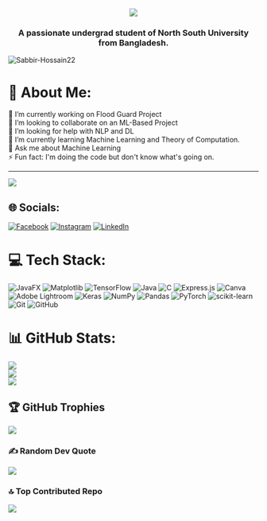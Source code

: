 <h1 align="center">
    <img src="https://readme-typing-svg.herokuapp.com/?font=Righteous&size=35&center=true&vCenter=true&width=500&height=70&duration=2000&pause=5000&lines=Hi+There!+👋+I'm+Arefin+Amin!;" />
</h1>

<h3 align="center">A passionate undergrad student of North South University from Bangladesh.</h3>

<p align="left"> <img src="https://komarev.com/ghpvc/?username=arefin994&label=Profile%20views&color=0e75b6&style=flat" alt="Sabbir-Hossain22" /> </p>


# 💫 About Me:
🔭 I’m currently working on Flood Guard Project<br>👯 I’m looking to collaborate on an ML-Based Project<br>🤝 I’m looking for help with NLP and DL <br>🌱 I’m currently learning Machine Learning and Theory of Computation.<br>💬 Ask me about Machine Learning<br>⚡ Fun fact: I'm doing the code but don't know what's going on.

---
[![](https://visitcount.itsvg.in/api?id=Sabbir-Hossain22&icon=5&color=1)](https://visitcount.itsvg.in)

## 🌐 Socials:
[![Facebook](https://img.shields.io/badge/Facebook-%231877F2.svg?logo=Facebook&logoColor=white)](https://facebook.com/https://www.facebook.com/itsshihab23/) [![Instagram](https://img.shields.io/badge/Instagram-%23E4405F.svg?logo=Instagram&logoColor=white)](https://instagram.com/https://www.instagram.com/its_sabbir_hossain._/) [![LinkedIn](https://img.shields.io/badge/LinkedIn-%230077B5.svg?logo=linkedin&logoColor=white)](https://linkedin.com/in/https://www.linkedin.com/in/sabbir-hossain2022/) 

# 💻 Tech Stack:
![JavaFX](https://img.shields.io/badge/javafx-%23FF0000.svg?style=plastic&logo=javafx&logoColor=white) ![Matplotlib](https://img.shields.io/badge/Matplotlib-%23ffffff.svg?style=plastic&logo=Matplotlib&logoColor=black) ![TensorFlow](https://img.shields.io/badge/TensorFlow-%23FF6F00.svg?style=plastic&logo=TensorFlow&logoColor=white) ![Java](https://img.shields.io/badge/java-%23ED8B00.svg?style=plastic&logo=openjdk&logoColor=white) ![C](https://img.shields.io/badge/c-%2300599C.svg?style=plastic&logo=c&logoColor=white) ![Express.js](https://img.shields.io/badge/express.js-%23404d59.svg?style=plastic&logo=express&logoColor=%2361DAFB) ![Canva](https://img.shields.io/badge/Canva-%2300C4CC.svg?style=plastic&logo=Canva&logoColor=white) ![Adobe Lightroom](https://img.shields.io/badge/Adobe%20Lightroom-31A8FF.svg?style=plastic&logo=Adobe%20Lightroom&logoColor=white) ![Keras](https://img.shields.io/badge/Keras-%23D00000.svg?style=plastic&logo=Keras&logoColor=white) ![NumPy](https://img.shields.io/badge/numpy-%23013243.svg?style=plastic&logo=numpy&logoColor=white) ![Pandas](https://img.shields.io/badge/pandas-%23150458.svg?style=plastic&logo=pandas&logoColor=white) ![PyTorch](https://img.shields.io/badge/PyTorch-%23EE4C2C.svg?style=plastic&logo=PyTorch&logoColor=white) ![scikit-learn](https://img.shields.io/badge/scikit--learn-%23F7931E.svg?style=plastic&logo=scikit-learn&logoColor=white) ![Git](https://img.shields.io/badge/git-%23F05033.svg?style=plastic&logo=git&logoColor=white) ![GitHub](https://img.shields.io/badge/github-%23121011.svg?style=plastic&logo=github&logoColor=white)
# 📊 GitHub Stats:
![](https://github-readme-stats.vercel.app/api?username=Sabbir-Hossain22&theme=merko&hide_border=false&include_all_commits=true&count_private=true)<br/>
![](https://github-readme-streak-stats.herokuapp.com/?user=Sabbir-Hossain22&theme=merko&hide_border=false)<br/>
![](https://github-readme-stats.vercel.app/api/top-langs/?username=Sabbir-Hossain22&theme=merko&hide_border=false&include_all_commits=true&count_private=true&layout=compact)

## 🏆 GitHub Trophies
![](https://github-profile-trophy.vercel.app/?username=Sabbir-Hossain22&theme=radical&no-frame=false&no-bg=false&margin-w=4)

### ✍️ Random Dev Quote
![](https://quotes-github-readme.vercel.app/api?type=horizontal&theme=merko)

### 🔝 Top Contributed Repo
![](https://github-contributor-stats.vercel.app/api?username=Sabbir-Hossain22&limit=5&theme=dark&combine_all_yearly_contributions=true)




<!-- Proudly created with GPRM ( https://gprm.itsvg.in ) -->

